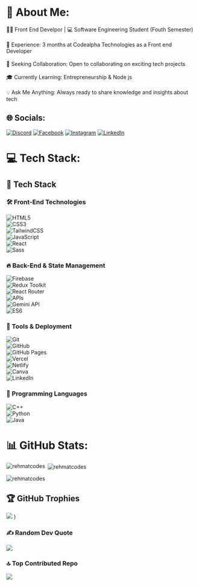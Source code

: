 

# 💫 About Me:
👨‍💻 Front End Develpor  | 💻 Software Engineering Student (Fouth Semester)<br><br>🔧 Experience: 3 months at Codealpha Technologies as a Front end Developer<br><br>🚀 Seeking Collaboration: Open to collaborating on exciting tech projects<br><br>🎓 Currently Learning: Entrepreneurship & Node js <br><br>💡 Ask Me Anything: Always ready to share knowledge and insights about tech


## 🌐 Socials:
[![Discord](https://img.shields.io/badge/Discord-%237289DA.svg?logo=discord&logoColor=white)](https://app.slack.com/client/T07P45JTM24) [![Facebook](https://img.shields.io/badge/Facebook-%231877F2.svg?logo=Facebook&logoColor=white)](https://www.facebook.com/profile.php?id=61550099472882&mibextid=ZbWKwL) [![Instagram](https://img.shields.io/badge/Instagram-%23E4405F.svg?logo=Instagram&logoColor=white)](https://www.instagram.com/profile.php?id=61550099472882&mibextid=ZbWKwL) [![LinkedIn](https://img.shields.io/badge/LinkedIn-%230077B5.svg?logo=linkedin&logoColor=white)](linkedin.com/in/rehmatcodes) 

# 💻 Tech Stack:
## 🚀 Tech Stack  

### 🛠️ Front-End Technologies  
![HTML5](https://img.shields.io/badge/html5-%23E34F26.svg?style=for-the-badge&logo=html5&logoColor=white)  
![CSS3](https://img.shields.io/badge/css3-%231572B6.svg?style=for-the-badge&logo=css3&logoColor=white)  
![TailwindCSS](https://img.shields.io/badge/tailwindcss-%2338B2AC.svg?style=for-the-badge&logo=tailwind-css&logoColor=white)  
![JavaScript](https://img.shields.io/badge/javascript-%23323330.svg?style=for-the-badge&logo=javascript&logoColor=%23F7DF1E)  
![React](https://img.shields.io/badge/react-%2320232a.svg?style=for-the-badge&logo=react&logoColor=%2361DAFB)  
![Sass](https://img.shields.io/badge/Sass-%23CC6699.svg?style=for-the-badge&logo=sass&logoColor=white)  

### 🔥 Back-End & State Management  
![Firebase](https://img.shields.io/badge/firebase-%23039BE5.svg?style=for-the-badge&logo=firebase)  
![Redux Toolkit](https://img.shields.io/badge/redux%20toolkit-%23593d88.svg?style=for-the-badge&logo=redux&logoColor=white)  
![React Router](https://img.shields.io/badge/React_Router-CA4245?style=for-the-badge&logo=react-router&logoColor=white)  
![APIs](https://img.shields.io/badge/APIs-%23007ACC.svg?style=for-the-badge&logo=api&logoColor=white)  
![Gemini API](https://img.shields.io/badge/Gemini%20API-%231572B6.svg?style=for-the-badge&logo=google&logoColor=white)  
![ES6](https://img.shields.io/badge/ES6-%23F7DF1E.svg?style=for-the-badge&logo=javascript&logoColor=black)  

### 📌 Tools & Deployment  
![Git](https://img.shields.io/badge/git-%23F05033.svg?style=for-the-badge&logo=git&logoColor=white)  
![GitHub](https://img.shields.io/badge/github-%23121011.svg?style=for-the-badge&logo=github&logoColor=white)  
![GitHub Pages](https://img.shields.io/badge/github%20pages-121013?style=for-the-badge&logo=github&logoColor=white)  
![Vercel](https://img.shields.io/badge/vercel-%23000000.svg?style=for-the-badge&logo=vercel&logoColor=white)  
![Netlify](https://img.shields.io/badge/netlify-%23000000.svg?style=for-the-badge&logo=netlify&logoColor=#00C7B7)  
![Canva](https://img.shields.io/badge/Canva-%2300C4CC.svg?style=for-the-badge&logo=Canva&logoColor=white)  
![LinkedIn](https://img.shields.io/badge/LinkedIn-%230077B5.svg?style=for-the-badge&logo=linkedin&logoColor=white)  

### 🎯 Programming Languages  
![C++](https://img.shields.io/badge/C%2B%2B-%2300599C.svg?style=for-the-badge&logo=c%2B%2B&logoColor=white)  
![Python](https://img.shields.io/badge/python-3670A0?style=for-the-badge&logo=python&logoColor=ffdd54)  
![Java](https://img.shields.io/badge/java-%23ED8B00.svg?style=for-the-badge&logo=java&logoColor=white)  

# 📊 GitHub Stats:
<p><img align="left" src="https://github-readme-stats.vercel.app/api/top-langs/?username=rehmatcodes&theme=dark&hide_border=false&include_all_commits=true&count_private=true&layout=compact" alt="rehmatcodes" /></p>

<p>&nbsp;<img align="center" src="https://github-readme-stats.vercel.app/api?username=rehmatcodes&theme=dark&hide_border=false&include_all_commits=true&count_private=true" alt="rehmatcodes" /></p>

<p><img align="center" src="https://github-readme-streak-stats.herokuapp.com/?user=rehmatcodes&theme=dark&hide_border=false" alt="rehmatcodes" /></p>


## 🏆 GitHub Trophies
![](https://github-profile-trophy.vercel.app/?username=rehmatcodes&theme=dark&no-frame=false&no-bg=true&margin-w=4)
)

### ✍️ Random Dev Quote
![](https://quotes-github-readme.vercel.app/api?type=horizontal&theme=radical)

### 🔝 Top Contributed Repo
![](https://github-contributor-stats.vercel.app/api?username=rehmatcodes&limit=5&theme=dark&combine_all_yearly_contributions=true)



<!-- Proudly created with GPRM ( https://gprm.itsvg.in ) -->
